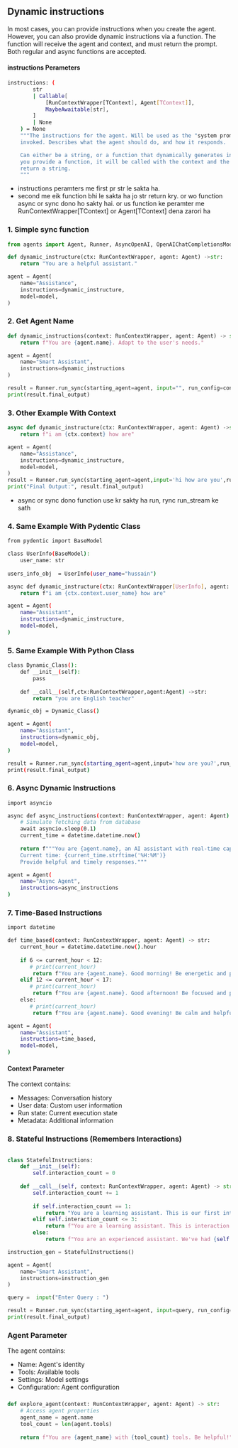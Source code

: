 
## Dynamic instructions
In most cases, you can provide instructions when you create the agent. However, you can also provide dynamic instructions via a function. The function will receive the agent and context, and must return the prompt. Both regular and async functions are accepted.

#### instructions Perameters
```bash
instructions: (
        str
        | Callable[
            [RunContextWrapper[TContext], Agent[TContext]],
            MaybeAwaitable[str],
        ]
        | None
    ) = None
    """The instructions for the agent. Will be used as the "system prompt" when this agent is
    invoked. Describes what the agent should do, and how it responds.

    Can either be a string, or a function that dynamically generates instructions for the agent. If
    you provide a function, it will be called with the context and the agent instance. It must
    return a string.
    """
```
* instructions peramters me first pr str le sakta ha.
* second me eik function bhi le sakta ha jo str return kry. or wo function async or sync dono ho sakty hai. or us function ke peramter
me RunContextWrapper[TContext] or Agent[TContext] dena zarori ha


### 1. Simple sync function

```python
from agents import Agent, Runner, AsyncOpenAI, OpenAIChatCompletionsModel,RunContextWrapper,

def dynamic_instructure(ctx: RunContextWrapper, agent: Agent) ->str:
    return "You are a helpful assistant."

agent = Agent(
    name="Assistance",
    instructions=dynamic_instructure,
    model=model,
)
```

### 2. Get Agent Name
```python
def dynamic_instructions(context: RunContextWrapper, agent: Agent) -> str:
    return f"You are {agent.name}. Adapt to the user's needs."

agent = Agent(
    name="Smart Assistant",
    instructions=dynamic_instructions 
)

result = Runner.run_sync(starting_agent=agent, input="", run_config=config)
print(result.final_output)
```

### 3. Other Example With Context

```python
async def dynamic_instructure(ctx: RunContextWrapper, agent: Agent) ->str:
    return f"i am {ctx.context} how are"

agent = Agent(
    name="Assistance",
    instructions=dynamic_instructure,
    model=model,
)
result = Runner.run_sync(starting_agent=agent,input='hi how are you',run_config=config,context="hussain")
print("Final Output:", result.final_output)
```
* async or sync dono function use kr sakty ha run, rync  run_stream ke sath 


### 4. Same Example With Pydentic Class
```bash
from pydentic import BaseModel

class UserInfo(BaseModel):
    user_name: str
    
users_info_obj  = UserInfo(user_name="hussain")  

async def dynamic_instructure(ctx: RunContextWrapper[UserInfo], agent: Agent) ->str:
    return f"i am {ctx.context.user_name} how are"

agent = Agent(
    name="Assistant",
    instructions=dynamic_instructure,
    model=model,
)
```

### 5. Same Example With Python Class 
```bash
class Dynamic_Class():
    def __init__(self):
        pass
    
    def __call__(self,ctx:RunContextWrapper,agent:Agent) ->str:
        return "you are English teacher"

dynamic_obj = Dynamic_Class()

agent = Agent(
    name="Assistant",
    instructions=dynamic_obj,
    model=model,
)

result = Runner.run_sync(starting_agent=agent,input='how are you?',run_config=config)
print(result.final_output)
```

### 6. Async Dynamic Instructions
```bash
import asyncio

async def async_instructions(context: RunContextWrapper, agent: Agent) -> str:
    # Simulate fetching data from database
    await asyncio.sleep(0.1)
    current_time = datetime.datetime.now()
    
    return f"""You are {agent.name}, an AI assistant with real-time capabilities.
    Current time: {current_time.strftime('%H:%M')}
    Provide helpful and timely responses."""

agent = Agent(
    name="Async Agent",
    instructions=async_instructions
)
```

### 7. Time-Based Instructions 
```bash
import datetime

def time_based(context: RunContextWrapper, agent: Agent) -> str:
    current_hour = datetime.datetime.now().hour
    
    if 6 <= current_hour < 12:
       # print(current_hour)
        return f"You are {agent.name}. Good morning! Be energetic and positive."
    elif 12 <= current_hour < 17:
       # print(current_hour)
        return f"You are {agent.name}. Good afternoon! Be focused and productive."
    else:
       # print(current_hour)
        return f"You are {agent.name}. Good evening! Be calm and helpful."

agent = Agent(
    name="Assistant",
    instructions=time_based,
    model=model,
)
```
#### Context Parameter

The context contains:
* Messages: Conversation history
* User data: Custom user information
* Run state: Current execution state
* Metadata: Additional information

### 8. Stateful Instructions (Remembers Interactions)
```python

class StatefulInstructions:
    def __init__(self):
        self.interaction_count = 0
    
    def __call__(self, context: RunContextWrapper, agent: Agent) -> str:
        self.interaction_count += 1
        
        if self.interaction_count == 1:
            return "You are a learning assistant. This is our first interaction - be welcoming!"
        elif self.interaction_count <= 3:
            return f"You are a learning assistant. This is interaction #{self.interaction_count} - build on our conversation."
        else:
            return f"You are an experienced assistant. We've had {self.interaction_count} interactions - be efficient."

instruction_gen = StatefulInstructions()

agent = Agent(
    name="Smart Assistant",
    instructions=instruction_gen 
)

query =  input("Enter Query : ")

result = Runner.run_sync(starting_agent=agent, input=query, run_config=config)
print(result.final_output)
```

### Agent Parameter
The agent contains:
* Name: Agent's identity
* Tools: Available tools
* Settings: Model settings
* Configuration: Agent configuration


### 
```python
def explore_agent(context: RunContextWrapper, agent: Agent) -> str:
    # Access agent properties
    agent_name = agent.name
    tool_count = len(agent.tools)
    
    return f"You are {agent_name} with {tool_count} tools. Be helpful!"
```    